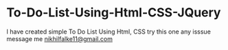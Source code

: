# To-Do-List-Using-Html-CSS-JQuery
I have created simple To Do List Using Html, CSS try this one any isssue message me nikhilfalke11@gmail.com
